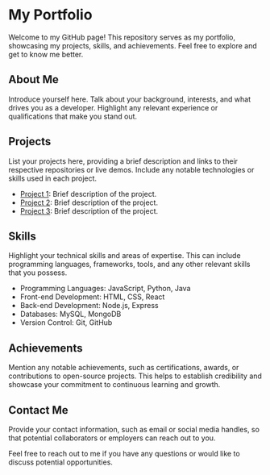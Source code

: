 # My Portfolio

Welcome to my GitHub page! This repository serves as my portfolio, showcasing my projects, skills, and achievements. Feel free to explore and get to know me better.

## About Me

Introduce yourself here. Talk about your background, interests, and what drives you as a developer. Highlight any relevant experience or qualifications that make you stand out.

## Projects

List your projects here, providing a brief description and links to their respective repositories or live demos. Include any notable technologies or skills used in each project.

- [Project 1](https://github.com/username/project1): Brief description of the project.
- [Project 2](https://github.com/username/project2): Brief description of the project.
- [Project 3](https://github.com/username/project3): Brief description of the project.

## Skills

Highlight your technical skills and areas of expertise. This can include programming languages, frameworks, tools, and any other relevant skills that you possess.

- Programming Languages: JavaScript, Python, Java
- Front-end Development: HTML, CSS, React
- Back-end Development: Node.js, Express
- Databases: MySQL, MongoDB
- Version Control: Git, GitHub

## Achievements

Mention any notable achievements, such as certifications, awards, or contributions to open-source projects. This helps to establish credibility and showcase your commitment to continuous learning and growth.

## Contact Me

Provide your contact information, such as email or social media handles, so that potential collaborators or employers can reach out to you.

Feel free to reach out to me if you have any questions or would like to discuss potential opportunities.
